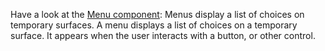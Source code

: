 Have a look at the [Menu component](https://mui.com/material-ui/react-menu/):
Menus display a list of choices on temporary surfaces. A menu displays a list of choices on a temporary surface. It appears when the user interacts with a button, or other control.

